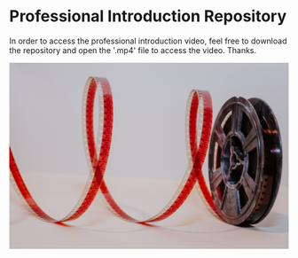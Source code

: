 # Professional Introduction Repository 

In order to access the professional introduction video, feel free to download the repository and open the '.mp4' file to access the video. Thanks. 

<img src = "https://github.com/suhasmaddali/Professional-Introduction-Repository/blob/main/denise-jans-tV80374iytg-unsplash.jpg" width = "750"/>
